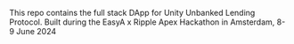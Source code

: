 This repo contains the full stack DApp for Unity Unbanked Lending Protocol. 
Built during the EasyA x Ripple Apex Hackathon in Amsterdam, 8-9 June 2024
